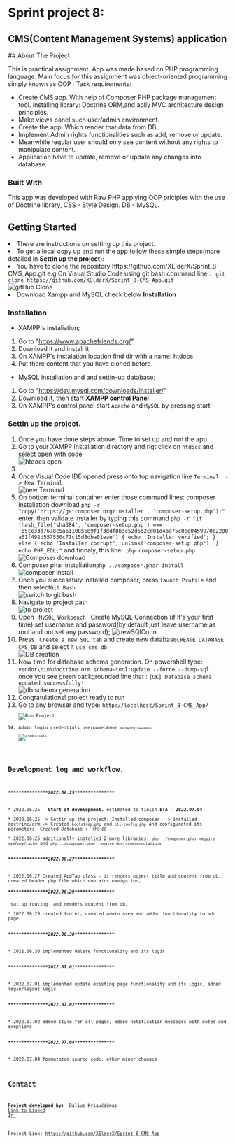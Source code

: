 # Sprint project 8:
<h2>CMS(Content Management Systems) application</h2>
## About The Project

This is practical assignment. App was made based on PHP programming language. Main focus for this assignment was object-oriented programming simply known as OOP :
Task requirements:
* Create CMS app. With help of Composer PHP package management tool. Installing library: Doctrine ORM,and aplly MVC architecture design principles. 
* Make views panel such user/admin environment.  
* Create the app. Which render that data from DB.
* Implement Admin rights functionalities such as add, remove or update.
* Meanwhile regular user should only see content without any rights to manipulate content.
* Application have to update, remove or update any changes into database.


### Built With

This app was developed with Raw PHP applying OOP priciples with the use of Doctrine library, CSS - Style Design. DB - MySQL.

## Getting Started

<li>There are instructions on setting up this project.</li>
<li>To get a local copy up and run the app follow these simple steps(more detailed in <b>Settin up the project</b>):</li>
<li>You have to clone the repository https://github.com/XElderX/Sprint_8-CMS_App.git e.g On Visual Studio Code using git bash command line : <code> git clone https://github.com/XElderX/Sprint_8-CMS_App.git </code> </li>
<img src="https://user-images.githubusercontent.com/99712528/177182283-f283b0d9-e3eb-4a50-8f06-d4dc0ac17d56.png" alt="gitHub Clone">
<li>Download Xampp and MySQL check below <b>Installation</b></li>


### Installation

* XAMPP's instaliation;

1. Go to "https://www.apachefriends.org/"
2. Download it and install it
3. On XAMPP's instalation location find dir with a name: htdocs
4. Put there content that you have cloned before.

* MySQL instaliation and and settin-up database;

1. Go to "https://dev.mysql.com/downloads/installer/"
2. Download it, then start <b> XAMPP control Panel</b>
3. On XAMPP's control panel start <code>Apache</code> and <code>MySQL</code> by pressing start;


### Settin up the project.
<ol>
<li>Once you have done steps above. Time to set up and run the app</li>
<li>Go to your XAMPP instaliation directory and rigt click on <code>htdocs</code> and select open with code </li>
<img src="https://user-images.githubusercontent.com/99712528/177182285-77024ec8-2eeb-43a8-8c52-d849f5d652fa.png" alt="htdocs open">
<li></li>
<li>Once Visual Code IDE opened press onto top navigation line <code>Terminal  -> New Terminal </code> </li>
<img src="https://user-images.githubusercontent.com/99712528/177182287-08ae1aa3-36eb-4adb-820f-e6390a10a65e.png" alt="new Terminal">
<li>On bottom terminal container enter those command lines: composer instaliation download <code>php -r "copy('https://getcomposer.org/installer', 'composer-setup.php');"</code> enter, then validate installer by typing this command <code>php -r "if (hash_file('sha384', 'composer-setup.php') === '55ce33d7678c5a611085589f1f3ddf8b3c52d662cd01d4ba75c0ee0459970c2200a51f492d557530c71c15d8dba01eae') { echo 'Installer verified'; } else { echo 'Installer corrupt'; unlink('composer-setup.php'); } echo PHP_EOL;"</code> and finnaly, this line <code> php composer-setup.php</code></li>
<img src="https://user-images.githubusercontent.com/99712528/177182300-e917e13a-08d3-4e3e-9a22-540692d16d0b.png" alt="Composer download">

<li>Composer phar instaliation<code>php ../composer.phar install</code> </li>
<img src="https://user-images.githubusercontent.com/99712528/177182302-98219a4e-8472-4b63-90e9-a8d2c7357529.png" alt="composer install">

<li>Once you successfuly installed composer, press <code>launch Profile</code> and then select<code>Git Bash</code> </li>
<img src="https://user-images.githubusercontent.com/99712528/177182289-8a97bdf4-d30f-4d30-98ba-22d79a169f05.png" alt="switch to git bash">

<li>Navigate to project path </li>
<img src="https://user-images.githubusercontent.com/99712528/177182291-e926787d-6290-4ed5-a764-eaf3699903c1.png" alt="to project">

<li>Open <code> MySQL Workbench </code> Create MySQL Connection (if it's your first time) set username and password(by default just leave username as root and not set any password); <img src="https://user-images.githubusercontent.com/99712528/174490079-1d58c653-ad9d-4e5a-88f7-2f24aff64697.png" alt="newSQlConn">   </li>
<li>Press <code> Create a new SQL tab</code> and create new database<code>CREATE DATABASE CMS_DB</code> and select it <code>use cms db</code></li>
<img src="https://user-images.githubusercontent.com/99712528/177182292-d244068f-be14-4abf-8f99-f47eae814259.png" alt="DB creation">

<li>Now time for database schema generation. On  powershell type: <code>vendor\bin\doctrine orm:schema-tool:update --force --dump-sql.</code> once you see green backgrounded line that :  <code>[OK] Database schema updated successfully!</code> </li>
<img src="https://user-images.githubusercontent.com/99712528/177182295-ba1fd227-2f11-43cf-ab99-20a3878aca7f.png" alt="db schema generation">

<li>Congratulations!  project ready to run</li>
<li>Go to any browser and type: <code>http://localhost/Sprint_8-CMS_App/<code></li>
<img src="https://user-images.githubusercontent.com/99712528/177182297-44adf668-2440-46db-9ef7-e4dc5ef2beee.png" alt="Run Project">

<li>Admin login credentials username:<code>Admin<code> password:<code>iamaadmin</code></li>
<img src="https://user-images.githubusercontent.com/99712528/177182297-44adf668-2440-46db-9ef7-e4dc5ef2beee.png" alt="credentials">
</ol>



## Development log and workflow.
<h5>***************2022.06.25***************</h5>
* 2022.06.25 - <b>Start of development.</b> estimated to finish <b>ETA - 2022.07.04 </b><br>
* 2022.06.25 -> Settin up the project: Installed composer  -> installed doctrine/orm -> Created <code>bootstrap.php</code> and <code>cli-config.php</code> and configurated its perameters. Created Database : <code> CMS_DB</code><br>
* 2022.06.25 additionally installed 2 more libraries: <code>php ../composer.phar require symfony/cache</code> and <code>php ../composer.phar require doctrine/annotations</code><br> 
<h5>***************2022.06.27***************</h5>
* 2022.06.27 Created AppTab class - it renders object title and content from db.. created header.php file which contains navigation,
<h5>***************2022.06.29***************</h5> sat up routing  and renders content from db. <br>
* 2022.06.29 created footer, created admin area and added functionality to add page  <br>
<h5>***************2022.06.30***************</h5>
* 2022.06.30 implemented delete functionality and its logic  <br>
<h5>***************2022.07.01***************</h5>
* 2022.07.01 implemented update existing page functionality and its logic, added login/logout logic   <br>
<h5>***************2022.07.02***************</h5>
* 2022.07.02 added style for all pages, added notification messages with notes and exeptions<br>
<h5>***************2022.07.04***************</h5>
* 2022.07.04 formatated source code, other minor changes<br>







## Contact

<span><strong>Project developed by: </strong> Dalius Kriaučiūnas <a href="https://www.linkedin.com/in/dalius-kriauciunas/">Link to Linked In </a></span>

Project Link: https://github.com/XElderX/Sprint_8-CMS_App
